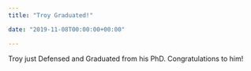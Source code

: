 ```yaml
---
title: "Troy Graduated!"

date: "2019-11-08T00:00:00+00:00"

---
```


Troy just Defensed and Graduated from his PhD. Congratulations to him!
